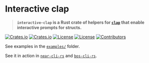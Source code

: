 # Interactive clap

> **`interactive-clap` is a Rust crate of helpers for [`clap`](https://github.com/clap-rs/clap) that enable interactive prompts for structs.**

[![Crates.io](https://img.shields.io/crates/v/interactive-clap?style=flat-square)](https://crates.io/crates/interactive-clap)
[![Crates.io](https://img.shields.io/crates/d/interactive-clap?style=flat-square)](https://crates.io/crates/interactive-clap)
[![License](https://img.shields.io/badge/license-Apache%202.0-blue?style=flat-square)](LICENSE-APACHE)
[![License](https://img.shields.io/badge/license-MIT-blue?style=flat-square)](LICENSE-MIT)
[![Contributors](https://img.shields.io/github/contributors/near-cli-rs/interactive-clap?style=flat-square)](https://github.com/near-cli-rs/interactive-clap/graphs/contributors)

See examples in the [`examples/`](https://github.com/near-cli-rs/interactive-clap/tree/master/examples) folder.

See it in action in [`near-cli-rs`](https://near.cli.rs) and [`bos-cli-rs`](https://bos.cli.rs).
